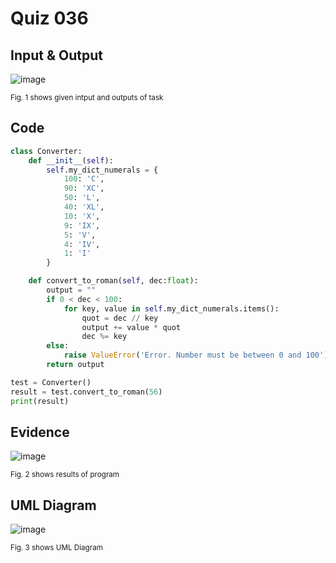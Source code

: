 # Quiz 036

## Input & Output
![image](https://github.com/Amine-Itani/Quizzes/assets/123438294/d8806f51-9ed4-4a9c-bd94-7cc1ad393f0c)

<sub>Fig. 1 shows given intput and outputs of task
## Code

```py
class Converter:
    def __init__(self):
        self.my_dict_numerals = {
            100: 'C',
            90: 'XC',
            50: 'L',
            40: 'XL',
            10: 'X',
            9: 'IX',
            5: 'V',
            4: 'IV',
            1: 'I'
        }

    def convert_to_roman(self, dec:float):
        output = ""
        if 0 < dec < 100:
            for key, value in self.my_dict_numerals.items():
                quot = dec // key
                output += value * quot
                dec %= key
        else:
            raise ValueError('Error. Number must be between 0 and 100')
        return output

test = Converter()
result = test.convert_to_roman(56)
print(result)
```

## Evidence
![image](https://github.com/Amine-Itani/Quizzes/assets/123438294/c2d2f732-fd1c-4688-a3c1-17504c9a9732)

<sub>Fig. 2 shows results of program

## UML Diagram
![image](https://github.com/Amine-Itani/Quizzes/assets/123438294/6bdd4a0c-52b0-4630-a2f8-8e42a543b701)

<sub>Fig. 3 shows UML Diagram


